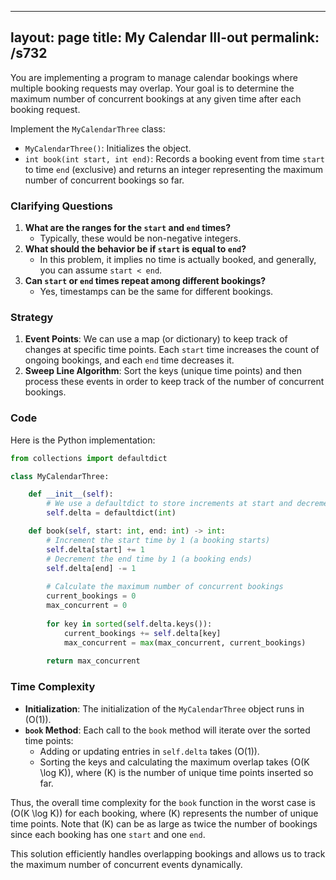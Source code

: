 
---
layout: page
title:  My Calendar III-out
permalink: /s732
---

You are implementing a program to manage calendar bookings where multiple booking requests may overlap. Your goal is to determine the maximum number of concurrent bookings at any given time after each booking request.

Implement the `MyCalendarThree` class:
- `MyCalendarThree()`: Initializes the object.
- `int book(int start, int end)`: Records a booking event from time `start` to time `end` (exclusive) and returns an integer representing the maximum number of concurrent bookings so far.

### Clarifying Questions
1. **What are the ranges for the `start` and `end` times?**
   - Typically, these would be non-negative integers.
2. **What should the behavior be if `start` is equal to `end`?**
   - In this problem, it implies no time is actually booked, and generally, you can assume `start < end`.
3. **Can `start` or `end` times repeat among different bookings?**
   - Yes, timestamps can be the same for different bookings.

### Strategy

1. **Event Points**: We can use a map (or dictionary) to keep track of changes at specific time points. Each `start` time increases the count of ongoing bookings, and each `end` time decreases it.
2. **Sweep Line Algorithm**: Sort the keys (unique time points) and then process these events in order to keep track of the number of concurrent bookings.

### Code

Here is the Python implementation:

```python
from collections import defaultdict

class MyCalendarThree:

    def __init__(self):
        # We use a defaultdict to store increments at start and decrements at end times.
        self.delta = defaultdict(int)

    def book(self, start: int, end: int) -> int:
        # Increment the start time by 1 (a booking starts)
        self.delta[start] += 1
        # Decrement the end time by 1 (a booking ends)
        self.delta[end] -= 1
                
        # Calculate the maximum number of concurrent bookings
        current_bookings = 0
        max_concurrent = 0
        
        for key in sorted(self.delta.keys()):
            current_bookings += self.delta[key]
            max_concurrent = max(max_concurrent, current_bookings)
            
        return max_concurrent
```

### Time Complexity

- **Initialization**: The initialization of the `MyCalendarThree` object runs in \(O(1)\).
- **`book` Method**: Each call to the `book` method will iterate over the sorted time points:
  - Adding or updating entries in `self.delta` takes \(O(1)\).
  - Sorting the keys and calculating the maximum overlap takes \(O(K \log K)\), where \(K\) is the number of unique time points inserted so far.

Thus, the overall time complexity for the `book` function in the worst case is \(O(K \log K)\) for each booking, where \(K\) represents the number of unique time points. Note that \(K\) can be as large as twice the number of bookings since each booking has one `start` and one `end`.

This solution efficiently handles overlapping bookings and allows us to track the maximum number of concurrent events dynamically.
